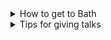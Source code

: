 
<details class="notice--info" >
  <summary>How to get to Bath</summary>
  See <a href="{{site.data.links.travel_advice_url}}">here</a> for instructions how to get to Bath. Please email <a
    href="{{ page.organiser_url }}">{{ page.organiser }}</a> (<font face="Courier"><a
      href="{{ page.organiser_email }}">{{ page.organiser_email }}</a></font>) if you intend to come by car and require a parking
  permit for Bath University Campus for the day.
</details>

<details  class="notice--info">
  <summary>Tips for giving talks </summary>{% include seminar_advice.md %}
</details>
